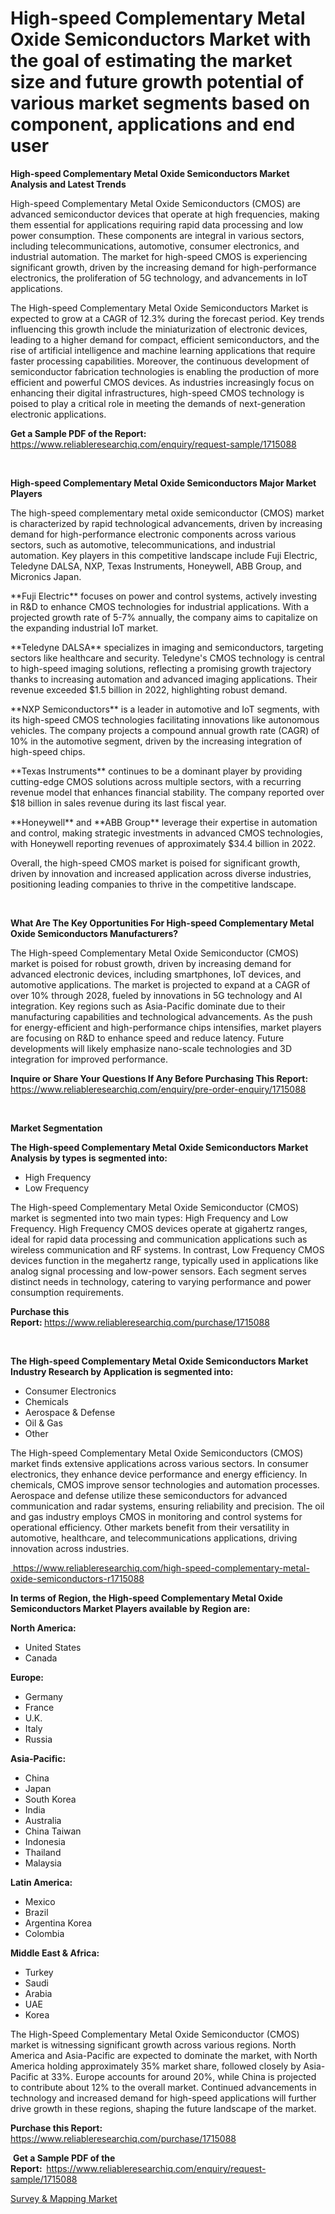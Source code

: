 <p><h1>High-speed Complementary Metal Oxide Semiconductors Market with the goal of estimating the market size and future growth potential of various market segments based on component, applications and end user</h1></p><p><strong>High-speed Complementary Metal Oxide Semiconductors Market Analysis and Latest Trends</strong></p>
<p><p>High-speed Complementary Metal Oxide Semiconductors (CMOS) are advanced semiconductor devices that operate at high frequencies, making them essential for applications requiring rapid data processing and low power consumption. These components are integral in various sectors, including telecommunications, automotive, consumer electronics, and industrial automation. The market for high-speed CMOS is experiencing significant growth, driven by the increasing demand for high-performance electronics, the proliferation of 5G technology, and advancements in IoT applications.</p><p>The High-speed Complementary Metal Oxide Semiconductors Market is expected to grow at a CAGR of 12.3% during the forecast period. Key trends influencing this growth include the miniaturization of electronic devices, leading to a higher demand for compact, efficient semiconductors, and the rise of artificial intelligence and machine learning applications that require faster processing capabilities. Moreover, the continuous development of semiconductor fabrication technologies is enabling the production of more efficient and powerful CMOS devices. As industries increasingly focus on enhancing their digital infrastructures, high-speed CMOS technology is poised to play a critical role in meeting the demands of next-generation electronic applications.</p></p>
<p><strong>Get a Sample PDF of the Report:&nbsp;</strong> <a href="https://www.reliableresearchiq.com/enquiry/request-sample/1715088?utm_campaign=2926&utm_medium=2&utm_source=Github&utm_content=ia&utm_term=28032025&utm_id=high-speed-complementary-metal-oxide-semiconductors">https://www.reliableresearchiq.com/enquiry/request-sample/1715088</a></p>
<p>&nbsp;</p>
<p><strong>High-speed Complementary Metal Oxide Semiconductors Major Market Players</strong></p>
<p><p>The high-speed complementary metal oxide semiconductor (CMOS) market is characterized by rapid technological advancements, driven by increasing demand for high-performance electronic components across various sectors, such as automotive, telecommunications, and industrial automation. Key players in this competitive landscape include Fuji Electric, Teledyne DALSA, NXP, Texas Instruments, Honeywell, ABB Group, and Micronics Japan.</p><p>**Fuji Electric** focuses on power and control systems, actively investing in R&D to enhance CMOS technologies for industrial applications. With a projected growth rate of 5-7% annually, the company aims to capitalize on the expanding industrial IoT market.</p><p>**Teledyne DALSA** specializes in imaging and semiconductors, targeting sectors like healthcare and security. Teledyne's CMOS technology is central to high-speed imaging solutions, reflecting a promising growth trajectory thanks to increasing automation and advanced imaging applications. Their revenue exceeded $1.5 billion in 2022, highlighting robust demand.</p><p>**NXP Semiconductors** is a leader in automotive and IoT segments, with its high-speed CMOS technologies facilitating innovations like autonomous vehicles. The company projects a compound annual growth rate (CAGR) of 10% in the automotive segment, driven by the increasing integration of high-speed chips.</p><p>**Texas Instruments** continues to be a dominant player by providing cutting-edge CMOS solutions across multiple sectors, with a recurring revenue model that enhances financial stability. The company reported over $18 billion in sales revenue during its last fiscal year.</p><p>**Honeywell** and **ABB Group** leverage their expertise in automation and control, making strategic investments in advanced CMOS technologies, with Honeywell reporting revenues of approximately $34.4 billion in 2022.</p><p>Overall, the high-speed CMOS market is poised for significant growth, driven by innovation and increased application across diverse industries, positioning leading companies to thrive in the competitive landscape.</p></p>
<p>&nbsp;</p>
<p><strong>What Are The Key Opportunities For High-speed Complementary Metal Oxide Semiconductors Manufacturers?</strong></p>
<p><p>The High-speed Complementary Metal Oxide Semiconductor (CMOS) market is poised for robust growth, driven by increasing demand for advanced electronic devices, including smartphones, IoT devices, and automotive applications. The market is projected to expand at a CAGR of over 10% through 2028, fueled by innovations in 5G technology and AI integration. Key regions such as Asia-Pacific dominate due to their manufacturing capabilities and technological advancements. As the push for energy-efficient and high-performance chips intensifies, market players are focusing on R&D to enhance speed and reduce latency. Future developments will likely emphasize nano-scale technologies and 3D integration for improved performance.</p></p>
<p><strong>Inquire or Share Your Questions If Any Before Purchasing This Report:</strong> <a href="https://www.reliableresearchiq.com/enquiry/pre-order-enquiry/1715088?utm_campaign=2926&utm_medium=2&utm_source=Github&utm_content=ia&utm_term=28032025&utm_id=high-speed-complementary-metal-oxide-semiconductors">https://www.reliableresearchiq.com/enquiry/pre-order-enquiry/1715088</a></p>
<p>&nbsp;</p>
<p><strong>Market Segmentation</strong></p>
<p><strong>The High-speed Complementary Metal Oxide Semiconductors Market Analysis by types is segmented into:</strong></p>
<p><ul><li>High Frequency</li><li>Low Frequency</li></ul></p>
<p><p>The High-speed Complementary Metal Oxide Semiconductor (CMOS) market is segmented into two main types: High Frequency and Low Frequency. High Frequency CMOS devices operate at gigahertz ranges, ideal for rapid data processing and communication applications such as wireless communication and RF systems. In contrast, Low Frequency CMOS devices function in the megahertz range, typically used in applications like analog signal processing and low-power sensors. Each segment serves distinct needs in technology, catering to varying performance and power consumption requirements.</p></p>
<p><strong>Purchase this Report:&nbsp;</strong><a href="https://www.reliableresearchiq.com/purchase/1715088?utm_campaign=2926&utm_medium=2&utm_source=Github&utm_content=ia&utm_term=28032025&utm_id=high-speed-complementary-metal-oxide-semiconductors">https://www.reliableresearchiq.com/purchase/1715088</a></p>
<p>&nbsp;</p>
<p><strong>The High-speed Complementary Metal Oxide Semiconductors Market Industry Research by Application is segmented into:</strong></p>
<p><ul><li>Consumer Electronics</li><li>Chemicals</li><li>Aerospace & Defense</li><li>Oil & Gas</li><li>Other</li></ul></p>
<p><p>The High-speed Complementary Metal Oxide Semiconductors (CMOS) market finds extensive applications across various sectors. In consumer electronics, they enhance device performance and energy efficiency. In chemicals, CMOS improve sensor technologies and automation processes. Aerospace and defense utilize these semiconductors for advanced communication and radar systems, ensuring reliability and precision. The oil and gas industry employs CMOS in monitoring and control systems for operational efficiency. Other markets benefit from their versatility in automotive, healthcare, and telecommunications applications, driving innovation across industries.</p></p>
<p><a href="https://www.reliableresearchiq.com/high-speed-complementary-metal-oxide-semiconductors-r1715088?utm_campaign=2926&utm_medium=2&utm_source=Github&utm_content=ia&utm_term=28032025&utm_id=high-speed-complementary-metal-oxide-semiconductors">&nbsp;https://www.reliableresearchiq.com/high-speed-complementary-metal-oxide-semiconductors-r1715088</a></p>
<p><strong>In terms of Region, the High-speed Complementary Metal Oxide Semiconductors Market Players available by Region are:</strong></p>
<p>
    <p> <strong> North America: </strong>
        <ul>
            <li>United States</li>
            <li>Canada</li>
        </ul>
        </p> 
    <p> <strong> Europe: </strong>
        <ul>
            <li>Germany</li>
            <li>France</li>
            <li>U.K.</li>
            <li>Italy</li>
            <li>Russia</li>
        </ul>
        </p> 
    <p> <strong> Asia-Pacific: </strong>
        <ul>
            <li>China</li>
            <li>Japan</li>
            <li>South Korea</li>
            <li>India</li>
            <li>Australia</li>
            <li>China Taiwan</li>
            <li>Indonesia</li>
            <li>Thailand</li>
            <li>Malaysia</li>
        </ul>
        </p> 
    <p> <strong> Latin America: </strong>
        <ul>
            <li>Mexico</li>
            <li>Brazil</li>
            <li>Argentina Korea</li>
            <li>Colombia</li>
        </ul>
        </p> 
    <p> <strong> Middle East & Africa: </strong>
        <ul>
            <li>Turkey</li>
            <li>Saudi</li>
            <li>Arabia</li>
            <li>UAE</li>
            <li>Korea</li>
        </ul>
    </p>
    </p>
<p><p>The High-Speed Complementary Metal Oxide Semiconductor (CMOS) market is witnessing significant growth across various regions. North America and Asia-Pacific are expected to dominate the market, with North America holding approximately 35% market share, followed closely by Asia-Pacific at 33%. Europe accounts for around 20%, while China is projected to contribute about 12% to the overall market. Continued advancements in technology and increased demand for high-speed applications will further drive growth in these regions, shaping the future landscape of the market.</p></p>
<p><strong>Purchase this Report: </strong><a href="https://www.reliableresearchiq.com/purchase/1715088?utm_campaign=2926&utm_medium=2&utm_source=Github&utm_content=ia&utm_term=28032025&utm_id=high-speed-complementary-metal-oxide-semiconductors">https://www.reliableresearchiq.com/purchase/1715088</a></p>
<p>&nbsp;<strong>Get a Sample PDF of the Report:&nbsp;&nbsp;</strong><a href="https://www.reliableresearchiq.com/enquiry/request-sample/1715088?utm_campaign=2926&utm_medium=2&utm_source=Github&utm_content=ia&utm_term=28032025&utm_id=high-speed-complementary-metal-oxide-semiconductors">https://www.reliableresearchiq.com/enquiry/request-sample/1715088</a></p>
<p><strong></strong></p>
<p><p><a href="https://github.com/nafidurii/Market-Research-Report-List-1/blob/main/survey-mapping-market.md?utm_campaign=2926&utm_medium=2&utm_source=Github&utm_content=ia&utm_term=28032025&utm_id=high-speed-complementary-metal-oxide-semiconductors">Survey & Mapping Market</a></p></p>